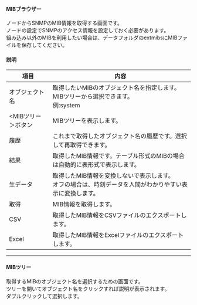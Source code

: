 #### MIBブラウザー

<div class="text-xl mb-2 text-left">
ノードからSNMPのMIB情報を取得する画面です。<br>
ノードの設定でSNMPのアクセス情報を設定しておく必要があります。<br>
組み込み以外のMIBを利用したい場合は、データフォルダのextmibsにMIBファイルを保存してください。
</div>

>>>
#### 説明

<div class="text-lg">

|項目|内容|
|----|----|
|オブジェクト名|取得したいMIBのオブジェクト名を指定します。<br>MIBツリーから選択できます。<br>例:system|
|<MIBツリー＞ボタン|MIBツリーを表示します。|
|履歴|これまで取得したオブジェクト名の履歴です。選択して再取得できます。|
|結果|取得したMIB情報です。テーブル形式のMIBの場合は自動的に表形式で表示します。|
|生データ|取得したMIB情報を変換しないで表示します。<br>オフの場合は、時刻データを人間がわかりやすい表示に変換します。|
|取得|MIB情報を取得します。|
|CSV|取得したMIB情報をCSVファイルのエクスポートします。|
|Excel|取得したMIB情報をExcelファイルのエクスポートします。|

</div>


---
#### MIBツリー

<div class="text-xl mb-2 text-left">
取得するMIBのオブジェクト名を選択するための画面です。<br>
ツリーを開いてオブジェクト名をクリックすれば説明が表示されます。<br>
ダブルクリックして選択します。

</div>

